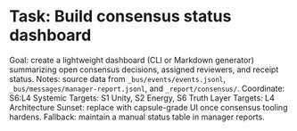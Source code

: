 # Task: Build consensus status dashboard
Goal: create a lightweight dashboard (CLI or Markdown generator) summarizing open consensus decisions, assigned reviewers, and receipt status.
Notes: source data from `_bus/events/events.jsonl`, `_bus/messages/manager-report.jsonl`, and `_report/consensus/`.
Coordinate: S6:L4
Systemic Targets: S1 Unity, S2 Energy, S6 Truth
Layer Targets: L4 Architecture
Sunset: replace with capsule-grade UI once consensus tooling hardens.
Fallback: maintain a manual status table in manager reports.

